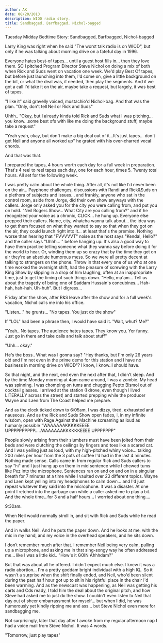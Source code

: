 ```yaml
---
author: AK
date: 08/20/2013
description: WIOD radio story.
title: Sandbagged, Barfbagged, Nichol-bagged
---
```


Tuesday Midday Bedtime Story: Sandbagged, Barfbagged, Nichol-bagged

Larry King was right when he said "The worst talk radio is on WIOD", but only if he was talking about morning drive on a fateful day in 1996.

Everyone hates best-of tapes… until a guest host fills in… then they love them. SO I pitched Program Director Steve Nichol on doing a mix of both when Rick and Suds went on vacation one week. We'd play Best Of tapes, but before just launching into them, I'd come on, give a little background on the bit, or what the deal was, if needed, then play the segments. And if we got a call I'd take it on the air, maybe take a request, but largely, it was best of tapes.

"I like it" said gravelly voiced, mustachio'd Nichol-bag. And that was the plan. "Only, don't tell Neil or Rick and Suds"

Uhhh.. "Okay, but I already kinda told Rick and Suds what I was pitching… you know…some best ofs with like me doing the background stuff, maybe take a request"

"Yeah yeah, okay, but don't make a big deal out of it…It's just tapes… don't get Neil and anyone all worked up" he grated with his over-charred vocal chords.

And that was that.

I prepared the tapes, 4 hours worth each day for a full week in preparation. That's 4 reel to reel tapes each day, one for each hour, times 5. Twenty total hours. All set for the following week.

I was pretty calm about the whole thing. After all, it's not like I'd never been on the air… Payphone challenges, discussions with Randi and Rick&Suds on a plethora of subjects and issues… and frankly, anyone who sat in the control room, aside from Jorge, did their own show anyways with the callers. Jorge only asked you for the city you were calling from, and put you on hold. "Neil Rogers Show… What City are you calling from?" and if he recognized your voice as a chronic, CLICK… he hung up. Everyone else prepped their callers. Name, city, whatcha wanna talk about… the idea was to get them focused on what they wanted to say so that when they got on the air, they could launch right into it… at least that's the premise. Nothing worse than hearing that "FVVVVVT" noise as the host says "Kendal, Hello?" and the caller says "Uhhh... " before hanging up. It's also a good way to have them practice telling someone what they wanna say before doing it for the world to hear. Or, winding them up so crazy that by the time they get on air they're an absolute humorous mess. So we were all pretty decent at talking to strangers on the phone. Throw in that every one of us who at one time worked the overnight shift, had the pleasure of screwing with the Larry King Show by slipping in a drop of him laughing, often at an inappropriate time, just to get the timing of such things down. "Hello, ma'am… Tell us about the tragedy of being one of Saddam Hussain's concubines… Hah-hah, hah-hah. Uh-huh". But I digress…

Friday after the show, after R&S leave after the show and for a full week's vacation, Nichol calls me into his office.

"Listen…" he grunts… "No tapes. You just do the show"

If "LOL" had been a phrase then, I would have said it. "Wait, whut? Me?"

"Yeah.. No tapes. The audience hates tapes. They know you. Yer funny. Just go in there and take calls and talk about stuff"

"Uhh… okay."

He's the boss.. What was I gonna say? "Hey thanks, but I'm only 26 years old and I'm not even in the prime demo for this station and I have no business in morning drive on WIOD"? I know, I know..I should have.

So that night, and the next, end even the next after that, I didn't sleep. And by the time Monday morning at 4am came around, I was a zombie. My head was spinning. I was chomping on tums and chugging Pepto Bismol out of cocktail glasses. I arrived at the station (I drove, even though I lived LITERALLY across the street) and started prepping while the producer Wayne and Laen from The Coast helped me prepare.

And as the clock ticked down to 6:05am, I was dizzy, tired, exhausted and nauseous. And as the Rick and Suds Show open fades, I, in my infinite wisdom, open with Rage Against the Machine screaming as loud as humanly possible "WAAAAAAKKKKKEEEE UPPPPPPPPPP…..WAAAAAAKKKKKKEEEE UPPPPPPP"

People slowly arising from their slumbers must have been jolted from their beds and were clutching the ceilings by fingers and toes like a scared cat. And I was yelling just as loud, with my high-pitched whiny voice… talking 200 miles per hour from the 3 pots of coffee I'd had in the last 4 minutes. Nothing made sense. Calls came in from regular Rick and Suds callers to say "hi" and I just hung up on them in mid sentence while I chewed tums like Pez into the microphone. Sentences ran on and on and on in a singular breath for 7 minutes at a time while I vaulted over 23 different topics. Wayne and Laen kept yelling into my headphones to calm down… and I'd just repeat whatever they said into the microphone. It was a disaster. At one point I retched into the garbage can while a caller asked me to play a bit. And the whole time…for 3 and a half hours… I worried about one thing….

9:30am.

When Neil would normally stroll in, and sit with Rick and Suds while he read the paper.

And in walks Neil. And he puts the paper down. And he looks at me, with the mic in my hand, and my voice in the overhead speakers, and he sits down.

I don’t remember much after that. I remember Neil being very calm, pulling up a microphone, and asking me in that sing-songy way he often addressed me… like I was a little kid.. "How's it GOIN Ahhhdam?"

But that was about all he offered. I didn't expect much else. I knew it was a radio abortion… I'm a pretty goddam bright individual with a high IQ.. So it wasn't a surprise when the shift finally ended, and Neil, who'd been silent during the past half hour got up to sit in his rightful place in the chair I'd been warming. And as the newscast was happening, as Neil was getting his carts and Cds ready, I told him the deal about the original pitch, and how Steve had asked me to just do the show. I couldn't even listen to Neil that day out of sheer embarrassment for myself… but when I did, he was humorously yet kindly ripping me and ass… but Steve Nichol even more for sandbagging me.

Not surprisingly, later that day after I awoke from my regular afternoon nap I had a voice mail from Steve Nichol. It was 4 words.

"Tomorrow, just play tapes"
